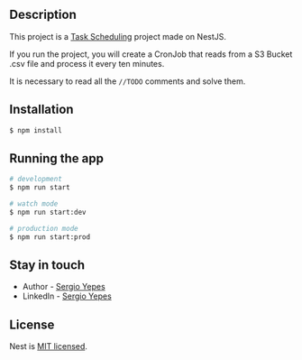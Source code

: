 ## Description

This project is a [Task Scheduling](https://docs.nestjs.com/techniques/task-scheduling#task-scheduling) project made on NestJS.

If you run the project, you will create a CronJob that reads from a S3 Bucket .csv file and process it every ten minutes.

It is necessary to read all the ```//TODO``` comments and solve them.

## Installation

```bash
$ npm install
```

## Running the app

```bash
# development
$ npm run start

# watch mode
$ npm run start:dev

# production mode
$ npm run start:prod
```



## Stay in touch

- Author - [Sergio Yepes](https://github.com/sergioyepes21)
- LinkedIn - [Sergio Yepes](https://www.linkedin.com/in/sergio-andr%C3%A9s-yepes-joven-41405b174)

## License

Nest is [MIT licensed](LICENSE).
